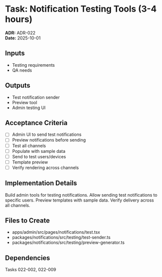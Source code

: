 # Task: Notification Testing Tools (3-4 hours)
**ADR:** ADR-022  
**Date:** 2025-10-01

## Inputs
- Testing requirements
- QA needs

## Outputs
- Test notification sender
- Preview tool
- Admin testing UI

## Acceptance Criteria
- [ ] Admin UI to send test notifications
- [ ] Preview notifications before sending
- [ ] Test all channels
- [ ] Populate with sample data
- [ ] Send to test users/devices
- [ ] Template preview
- [ ] Verify rendering across channels

## Implementation Details
Build admin tools for testing notifications. Allow sending test notifications to specific users. Preview templates with sample data. Verify delivery across all channels.

## Files to Create
- apps/admin/src/pages/notifications/test.tsx
- packages/notifications/src/testing/test-sender.ts
- packages/notifications/src/testing/preview-generator.ts

## Dependencies
Tasks 022-002, 022-009